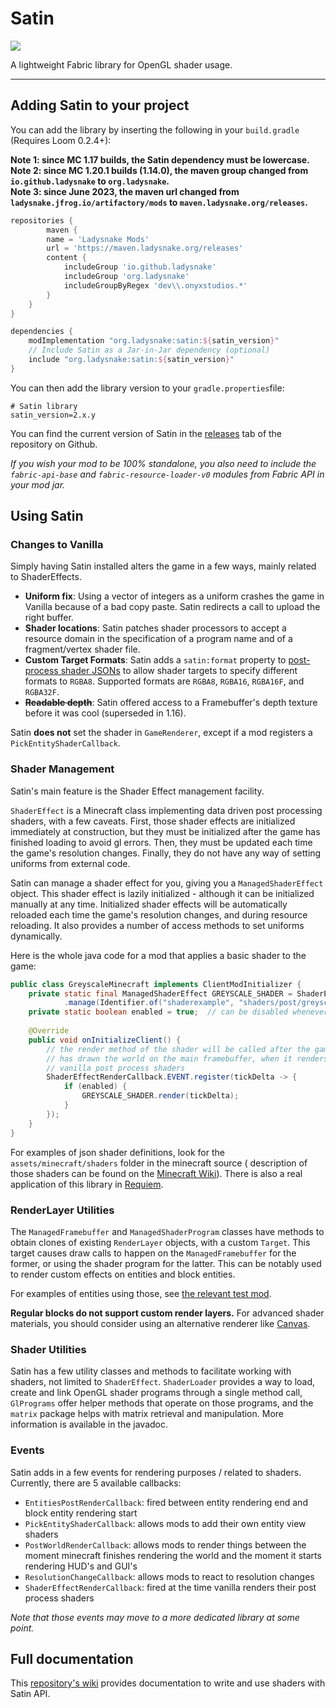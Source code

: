 # Satin

[![](https://jitpack.io/v/Ladysnake/Satin.svg)](https://jitpack.io/#Ladysnake/Satin)

A lightweight Fabric library for OpenGL shader usage.

---

## Adding Satin to your project

You can add the library by inserting the following in your `build.gradle` (Requires Loom 0.2.4+):

**Note 1: since MC 1.17 builds, the Satin dependency must be lowercase.**  
**Note 2: since MC 1.20.1 builds (1.14.0), the maven group changed from `io.github.ladysnake` to `org.ladysnake`.**  
**Note 3: since June 2023, the maven url changed from `ladysnake.jfrog.io/artifactory/mods`
to `maven.ladysnake.org/releases`.**

```gradle
repositories {
        maven {
        name = 'Ladysnake Mods'
        url = 'https://maven.ladysnake.org/releases'
        content {
            includeGroup 'io.github.ladysnake'
            includeGroup 'org.ladysnake'
            includeGroupByRegex 'dev\\.onyxstudios.*'
        }
    }
}

dependencies {
    modImplementation "org.ladysnake:satin:${satin_version}"
    // Include Satin as a Jar-in-Jar dependency (optional)
    include "org.ladysnake:satin:${satin_version}"
}
```

You can then add the library version to your `gradle.properties`file:

```properties
# Satin library
satin_version=2.x.y
```

You can find the current version of Satin in the [releases](https://github.com/Ladysnake/Satin/releases) tab of the
repository on Github.

*If you wish your mod to be 100% standalone, you also need to include the `fabric-api-base`
and `fabric-resource-loader-v0` modules from Fabric API in your mod jar.*

## Using Satin

### Changes to Vanilla

Simply having Satin installed alters the game in a few ways, mainly related to ShaderEffects.

- **Uniform fix**: Using a vector of integers as a uniform crashes the game in Vanilla because of a bad
  copy paste. Satin redirects a call to upload the right buffer.
- **Shader locations**: Satin patches shader processors to accept a resource domain in the specification
  of a program name and of a fragment/vertex shader file.
- **Custom Target Formats**: Satin adds a `satin:format` property
  to [post-process shader JSONs](https://github.com/Ladysnake/Satin/wiki/Post-Process-Shader-format)
  to allow shader targets to specify different formats to `RGBA8`.
  Supported formats are `RGBA8`, `RGBA16`, `RGBA16F`, and `RGBA32F`.
- ~~**Readable depth**~~: Satin offered access to a Framebuffer's depth texture before it was cool (superseded in 1.16).

Satin **does not** set the shader in `GameRenderer`, except if a mod registers a `PickEntityShaderCallback`.

### Shader Management

Satin's main feature is the Shader Effect management facility.

`ShaderEffect` is a Minecraft class implementing data driven post processing shaders, with a few caveats.
First, those shader effects are initialized immediately at construction, but they must be initialized after the game has
finished loading to avoid gl errors. Then, they must be updated each time the game's resolution changes.
Finally, they do not have any way of setting uniforms from external code.

Satin can manage a shader effect for you, giving you a `ManagedShaderEffect` object.
This shader effect is lazily initialized - although it can be initialized manually at any time.
Initialized shader effects will be automatically reloaded each time the game's resolution changes,
and during resource reloading. It also provides a number of access methods to set uniforms dynamically.

Here is the whole java code for a mod that applies a basic shader to the game:

```java
public class GreyscaleMinecraft implements ClientModInitializer {
    private static final ManagedShaderEffect GREYSCALE_SHADER = ShaderEffectManager.getInstance()
    		.manage(Identifier.of("shaderexample", "shaders/post/greyscale.json"));
    private static boolean enabled = true;  // can be disabled whenever you want
    
    @Override
    public void onInitializeClient() {
        // the render method of the shader will be called after the game
        // has drawn the world on the main framebuffer, when it renders
        // vanilla post process shaders
    	ShaderEffectRenderCallback.EVENT.register(tickDelta -> {
    	    if (enabled) {
                GREYSCALE_SHADER.render(tickDelta);
            }
    	});
    }
}
```

For examples of json shader definitions, look for the `assets/minecraft/shaders` folder in the minecraft source (
description of those shaders can be found on the [Minecraft Wiki](https://minecraft.wiki/w/Shaders)). There is also a
real application of this library
in [Requiem](https://github.com/Ladysnake/Requiem/blob/d95c4f5c55/src/main/java/ladysnake/requiem/client/RequiemFx.java).

### RenderLayer Utilities

The `ManagedFramebuffer` and `ManagedShaderProgram` classes have methods to obtain clones of existing `RenderLayer`
objects,
with a custom `Target`. This target causes draw calls to happen on the `ManagedFramebuffer` for the former, or using the
shader program for the latter. This can be notably used to render custom effects on entities and block entities.

For examples of entities using those,
see [the relevant test mod](https://github.com/Ladysnake/Satin/blob/master/test_mods/render-layer/src/main/java/ladysnake/satinrenderlayer/).

**Regular blocks do not support custom render layers.** For advanced shader materials, you should consider using
an alternative renderer like [Canvas](https://github.com/grondag/canvas).

### Shader Utilities

Satin has a few utility classes and methods to facilitate working with shaders, not limited to `ShaderEffect`.
`ShaderLoader` provides a way to load, create and link OpenGL shader programs through a single method call,
`GlPrograms` offer helper methods that operate on those programs, and the `matrix` package helps with matrix retrieval
and manipulation.
More information is available in the javadoc.

### Events

Satin adds in a few events for rendering purposes / related to shaders. Currently, there are 5 available callbacks:

- `EntitiesPostRenderCallback`: fired between entity rendering end and block entity rendering start
- `PickEntityShaderCallback`: allows mods to add their own entity view shaders
- `PostWorldRenderCallback`: allows mods to render things between the moment minecraft finishes rendering the world
  and the moment it starts rendering HUD's and GUI's
- `ResolutionChangeCallback`: allows mods to react to resolution changes
- `ShaderEffectRenderCallback`: fired at the time vanilla renders their post process shaders

*Note that those events may move to a more dedicated library at some point.*

## Full documentation

This [repository's wiki](https://github.com/Ladysnake/Satin/wiki) provides documentation to write and use shaders with
Satin API.
